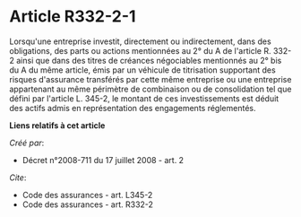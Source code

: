 # Article R332-2-1

Lorsqu'une entreprise investit, directement ou indirectement, dans des obligations, des parts ou actions mentionnées au 2° du
A de l'article R. 332-2 ainsi que dans des titres de créances négociables mentionnés au 2° bis du A du même article, émis par
un véhicule de titrisation supportant des risques d'assurance transférés par cette même entreprise ou une entreprise
appartenant au même périmètre de combinaison ou de consolidation tel que défini par l'article L. 345-2, le montant de ces
investissements est déduit des actifs admis en représentation des engagements réglementés.

**Liens relatifs à cet article**

_Créé par_:

  - Décret n°2008-711 du 17 juillet 2008 - art. 2

_Cite_:

  - Code des assurances - art. L345-2
  - Code des assurances - art. R332-2
